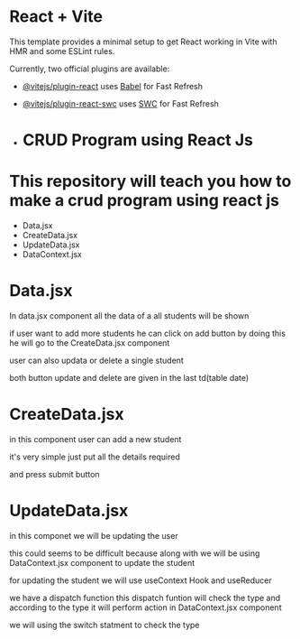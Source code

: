 # React + Vite

This template provides a minimal setup to get React working in Vite with HMR and some ESLint rules.

Currently, two official plugins are available:

- [@vitejs/plugin-react](https://github.com/vitejs/vite-plugin-react/blob/main/packages/plugin-react/README.md) uses [Babel](https://babeljs.io/) for Fast Refresh
- [@vitejs/plugin-react-swc](https://github.com/vitejs/vite-plugin-react-swc) uses [SWC](https://swc.rs/) for Fast Refresh

- <h1>CRUD Program using React Js<h1/>

<h1>
        This repository will teach you how to make a crud program using react js
      </h1>

     
<ul>
         <li>Data.jsx</li>
         <li>CreateData.jsx</li>
         <li>UpdateData.jsx</li>
         <li>DataContext.jsx</li>
       </ul>
       <h1>Data.jsx</h1>
       <p>In data.jsx component all the data of a all students will be shown</p>
       <p>if user want to add more students he can click on add button by doing this he will go to the CreateData.jsx component</p>
       <p>user can also updata or delete a single student</p>
       <p>both button update and delete are given in the last td(table date)</p>
       <h1>CreateData.jsx</h1>
       <p>in this component user can add a new student </p>
       <p>it's very simple just put all the details required</p>
       <p>and press submit button</p>
       <h1>UpdateData.jsx</h1>
       <p>in this componet we will be updating the user</p>
       <p>this could seems to be difficult because along with we will be using DataContext.jsx component to update the student</p>
       <p>for updating the student we will use useContext Hook and useReducer</p>
       <p>we have a dispatch function this dispatch funtion will check the type and according to the type it will perform action in DataContext.jsx component</p>
       <p>we will using the switch statment to check the type</p>
